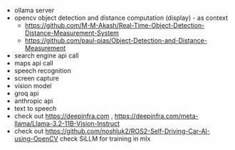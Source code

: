 - ollama server
- opencv object detection and distance computation (display) - as context 
  - https://github.com/M-M-Akash/Real-Time-Object-Detection-Distance-Measurement-System
  - https://github.com/paul-pias/Object-Detection-and-Distance-Measurement
- search engine api call
- maps api call
- speech recognition
- screen capture
- vision model
- groq api
- anthropic api
- text to speech
- check out https://deepinfra.com , https://deepinfra.com/meta-llama/Llama-3.2-11B-Vision-Instruct
- check out https://github.com/noshluk2/ROS2-Self-Driving-Car-AI-using-OpenCV
check SiLLM for training in mlx